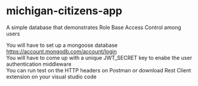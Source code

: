 # michigan-citizens-app
 A simple database that demonstrates Role Base Access Control among users

You will have to set up a mongoose database https://account.mongodb.com/account/login <br>
You will have to come up with a unique JWT_SECRET key to enabe the user authentication middleware <br>
You can run test on the HTTP headers on Postman or download Rest Client extension on your visual studio code

